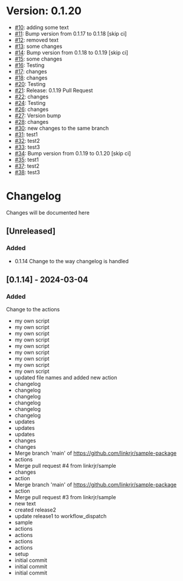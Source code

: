 # Version: 0.1.20

* [#10](https://github.com/linkrjr/sample-package/pull/10): adding some text
* [#11](https://github.com/linkrjr/sample-package/pull/11): Bump version from 0.1.17 to 0.1.18 [skip ci]
* [#12](https://github.com/linkrjr/sample-package/pull/12): removed text
* [#13](https://github.com/linkrjr/sample-package/pull/13): some changes
* [#14](https://github.com/linkrjr/sample-package/pull/14): Bump version from 0.1.18 to 0.1.19 [skip ci]
* [#15](https://github.com/linkrjr/sample-package/pull/15): some changes
* [#16](https://github.com/linkrjr/sample-package/pull/16): Testing
* [#17](https://github.com/linkrjr/sample-package/pull/17): changes
* [#18](https://github.com/linkrjr/sample-package/pull/18): changes
* [#20](https://github.com/linkrjr/sample-package/pull/20): Testing
* [#21](https://github.com/linkrjr/sample-package/pull/21): Release: 0.1.19 Pull Request
* [#22](https://github.com/linkrjr/sample-package/pull/22): changes
* [#24](https://github.com/linkrjr/sample-package/pull/24): Testing
* [#26](https://github.com/linkrjr/sample-package/pull/26): changes
* [#27](https://github.com/linkrjr/sample-package/pull/27): Version bump
* [#28](https://github.com/linkrjr/sample-package/pull/28): changes
* [#30](https://github.com/linkrjr/sample-package/pull/30): new changes to the same branch
* [#31](https://github.com/linkrjr/sample-package/pull/31): test1
* [#32](https://github.com/linkrjr/sample-package/pull/32): test2
* [#33](https://github.com/linkrjr/sample-package/pull/33): test3
* [#34](https://github.com/linkrjr/sample-package/pull/34): Bump version from 0.1.19 to 0.1.20 [skip ci]
* [#35](https://github.com/linkrjr/sample-package/pull/35): test1
* [#37](https://github.com/linkrjr/sample-package/pull/37): test2
* [#38](https://github.com/linkrjr/sample-package/pull/38): test3


# Changelog

Changes will be documented here

## [Unreleased]

### Added

- 0.1.14 Change to the way changelog is handled

## [0.1.14] - 2024-03-04

### Added

Change to the actions


- my own script
- my own script
- my own script
- my own script
- my own script
- my own script
- my own script
- my own script
- my own script
- updated file names and added new action
- changelog
- changelog
- changelog
- changelog
- changelog
- changelog
- updates
- updates
- updates
- changes
- changes
- Merge branch 'main' of https://github.com/linkrjr/sample-package
- actions
- Merge pull request #4 from linkrjr/sample
- changes
- action
- Merge branch 'main' of https://github.com/linkrjr/sample-package
- action
- Merge pull request #3 from linkrjr/sample
- new text
- created release2
- update release1 to workflow_dispatch
- sample
- actions
- actions
- actions
- actions
- setup
- initial commit
- initial commit
- initial commit
